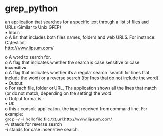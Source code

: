 # grep_python
an application that searches for a specific text through a list of files and URLs (Similar to Unix GREP)  
•	Input:  
o	A list that includes both files names, folders and web URLS.  For instance:  
	C:\test.txt  
  http://www.lipsum.com/  

o	A word to search for.  
o	A flag that indicates whether the search is case sensitive or case insensitive.  
o	A flag that indicates whether it’s a regular search (search for lines that include the word) or a reverse search (for lines that do not include the word)  
•	Output:  
o	For each file, folder or URL, The application shows all the lines that match (or do not match, depending on the setting) the word.  
o	Output format is <File full path or url>: <line text>    
•	UI:   
o	this a console application. the input received from command line. For example:  
grep –v –i hello file:file.txt,url:http://www.lipsum.com/  
-v stands for reverse search  
-i stands for case insensitive search.  
